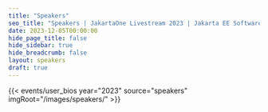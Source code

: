```yaml
---
title: "Speakers"
seo_title: "Speakers | JakartaOne Livestream 2023 | Jakarta EE Software | Cloud Native"
date: 2023-12-05T00:00:00
hide_page_title: false
hide_sidebar: true
hide_breadcrumb: false
layout: speakers
draft: true
---
```


{{< events/user_bios year="2023" source="speakers" imgRoot="/images/speakers/" >}}
